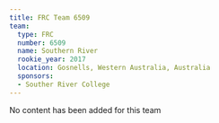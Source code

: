 ```yaml
---
title: FRC Team 6509
team:
  type: FRC
  number: 6509
  name: Southern River
  rookie_year: 2017
  location: Gosnells, Western Australia, Australia
  sponsors:
  - Souther River College
---
```


No content has been added for this team